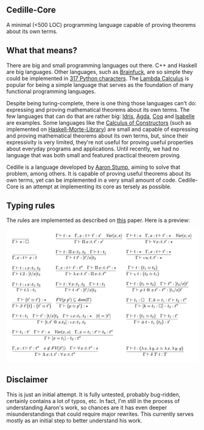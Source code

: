 ## Cedille-Core 

A minimal (<500 LOC) programming language capable of proving theorems about its own terms.

## What that means?

There are big and small programming languages out there. C++ and Haskell are big languages. Other languages, such as [Brainfuck](https://en.wikipedia.org/wiki/Brainfuck), are so simple they could be implemented in [317 Python characters](https://codegolf.stackexchange.com/a/3085/7607). The [Lambda Calculus](https://en.wikipedia.org/wiki/Lambda_calculus) is popular for being a simple language that serves as the foundation of many functional programming languages.

Despite being turing-complete, there is one thing those languages can't do: expressing and proving mathematical theorems about its own terms. The few languages that can do that are rather big: [Idris](https://www.idris-lang.org/), [Agda](https://en.wikipedia.org/wiki/Agda_(programming_language)), [Coq](https://coq.inria.fr/) and [Isabelle](https://isabelle.in.tum.de/) are examples. Some languages like the [Calculus of Constructors](https://en.wikipedia.org/wiki/Calculus_of_constructions) (such as implemented on [Haskell-Morte-Library](https://github.com/Gabriel439/Haskell-Morte-Library)) are small and capable of expressing and proving mathematical theorems about its own terms, but, since their expressivity is very limited, they're not useful for proving useful properties about everyday programs and applications. Until recently, we had no language that was both small and featured practical theorem proving.

Cedille is a language developed by [Aaron Stump](http://homepage.divms.uiowa.edu/~astump/), aiming to solve that problem, among others. It is capable of proving useful theorems about its own terms, yet can be implemented in a very small amount of code. Cedille-Core is an attempt at implementing its core as tersely as possible.

## Typing rules


The rules are implemented as described on [this](http://homepage.divms.uiowa.edu/~astump/papers/cdle-proofs.pdf) paper. Here is a preview:

![rules.png](rules.png)

## Disclaimer

This is just an initial attempt. It is fully untested, probably bug-ridden, certainly contains a lot of typos, etc. In fact, I'm still in the process of understanding Aaron's work, so chances are it has even deeper misunderstandings that could require major rewrites. This currently serves mostly as an initial step to better understand his work.

